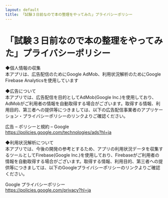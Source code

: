 ```yaml
---
layout: default
title: 「試験３日前なので本の整理をやってみた」プライバシーポリシー
---
```


# 「試験３日前なので本の整理をやってみた」プライバシーポリシー  
◆個人情報の収集  
本アプリは、広告配信のためにGoogle AdMob、利用状況解析のためにGoogle Firebase Analyticsを使用しています  
  
◆広告について  
本アプリでは、広告配信を目的としてAdMob(Google Inc.)を使用しており、AdMobがご利用者の情報を自動取得する場合がございます。取得する情報、利用目的、第三者への提供等につきましては、以下の広告配信事業者のアプリケーション・プライバシーポリシーのリンクよりご確認ください。  
  
広告 – ポリシーと規約 – Google  
<https://policies.google.com/technologies/ads?hl=ja>  
  
◆利用状況解析について  
本アプリでは、今後の開発の参考とするため、アプリの利用状況データを収集するツールとしてFirebase(Google Inc.)を使用しており、Firebaseがご利用者の情報を自動取得する場合がございます。取得する情報、利用目的、第三者への提供等につきましては、以下のGoogleプライバシーポリシーのリンクよりご確認ください。  
  
Google プライバシーポリシー  
<https://policies.google.com/privacy?hl=ja>  
